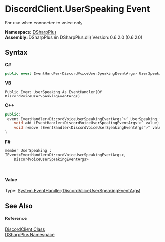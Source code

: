 # DiscordClient.UserSpeaking Event
 

For use when connected to voice only.

**Namespace:**&nbsp;<a href="503971eb-de5e-a570-9922-de9500a9b1cc">DSharpPlus</a><br />**Assembly:**&nbsp;DSharpPlus (in DSharpPlus.dll) Version: 0.6.2.0 (0.6.2.0)

## Syntax

**C#**<br />
``` C#
public event EventHandler<DiscordVoiceUserSpeakingEventArgs> UserSpeaking
```

**VB**<br />
``` VB
Public Event UserSpeaking As EventHandler(Of DiscordVoiceUserSpeakingEventArgs)
```

**C++**<br />
``` C++
public:
 event EventHandler<DiscordVoiceUserSpeakingEventArgs^>^ UserSpeaking {
	void add (EventHandler<DiscordVoiceUserSpeakingEventArgs^>^ value);
	void remove (EventHandler<DiscordVoiceUserSpeakingEventArgs^>^ value);
}
```

**F#**<br />
``` F#
member UserSpeaking : IEvent<EventHandler<DiscordVoiceUserSpeakingEventArgs>,
    DiscordVoiceUserSpeakingEventArgs>

```

<br />

#### Value
Type: <a href="http://msdn2.microsoft.com/en-us/library/db0etb8x" target="_blank">System.EventHandler</a>(<a href="609ac90e-bfff-c14e-5d28-928c4a33592f">DiscordVoiceUserSpeakingEventArgs</a>)

## See Also


#### Reference
<a href="8f8cbf24-03e9-53cc-389f-2ba10a699065">DiscordClient Class</a><br /><a href="503971eb-de5e-a570-9922-de9500a9b1cc">DSharpPlus Namespace</a><br />